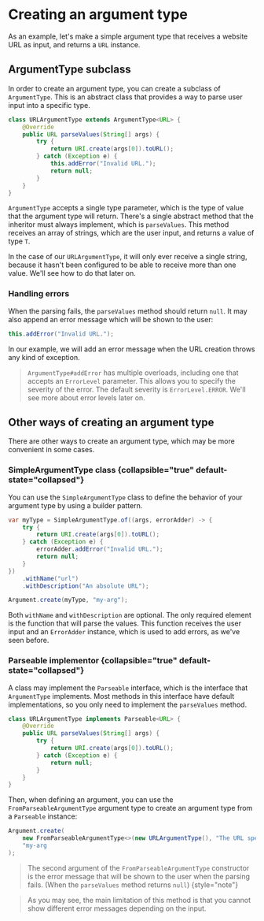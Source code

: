 # Creating an argument type

As an example, let's make a simple argument type that receives a website URL as input, and returns a ``URL`` instance.


## ArgumentType subclass

In order to create an argument type, you can create a subclass of `ArgumentType`. This is an abstract class that
provides a way to parse user input into a specific type.

```Java
class URLArgumentType extends ArgumentType<URL> {
	@Override
	public URL parseValues(String[] args) {
		try {
			return URI.create(args[0]).toURL();
		} catch (Exception e) {
			this.addError("Invalid URL.");
			return null;
		}
	}
}
```

`ArgumentType` accepts a single type parameter, which is the type of value that the argument type will return.
There's a single abstract method that the inheritor must always implement, which is `parseValues`. This method
receives an array of strings, which are the user input, and returns a value of type `T`.

In the case of our `URLArgumentType`, it will only ever receive a single string, because it hasn't been configured
to be able to receive more than one value. We'll see how to do that later on.


### Handling errors

When the parsing fails, the `parseValues` method should return `null`. It may also append an error message which will
be shown to the user:

````Java
this.addError("Invalid URL.");
````

In our example, we will add an error message when the URL creation throws any kind of exception.

> `ArgumentType#addError` has multiple overloads, including one that accepts an `ErrorLevel` parameter. This allows
> you to specify the severity of the error. The default severity is `ErrorLevel.ERROR`.
> We'll see more about error levels later on.


## Other ways of creating an argument type

There are other ways to create an argument type, which may be more convenient in some cases.


### SimpleArgumentType class {collapsible="true" default-state="collapsed"}

You can use the `SimpleArgumentType` class to define the behavior of your argument type by using a builder pattern.

```Java
var myType = SimpleArgumentType.of((args, errorAdder) -> {
	try {
		return URI.create(args[0]).toURL();
	} catch (Exception e) {
		errorAdder.addError("Invalid URL.");
		return null;
	}
})
	.withName("url")
	.withDescription("An absolute URL");

Argument.create(myType, "my-arg");
```

Both `withName` and `withDescription` are optional. The only required element is the function that will parse the
values. This function receives the user input and an `ErrorAdder` instance, which is used to add errors, as we've seen
before.


### Parseable implementor {collapsible="true" default-state="collapsed"}

A class may implement the `Parseable` interface, which is the interface that `ArgumentType` implements. Most methods in
this interface have default implementations, so you only need to implement the `parseValues` method.

```Java
class URLArgumentType implements Parseable<URL> {
	@Override
	public URL parseValues(String[] args) {
		try {
			return URI.create(args[0]).toURL();
		} catch (Exception e) {
			return null;
		}
	}
}
```

Then, when defining an argument, you can use the `FromParseableArgumentType` argument type to create an argument type
from a `Parseable` instance:

```Java
Argument.create(
	new FromParseableArgumentType<>(new URLArgumentType(), "The URL specified is invalid."),
	"my-arg
);
```

> The second argument of the `FromParseableArgumentType` constructor is the error message that will be shown to the user
> when the parsing fails. (When the `parseValues` method returns `null`)
{style="note"}

> As you may see, the main limitation of this method is that you cannot show different error messages depending on the
> input.